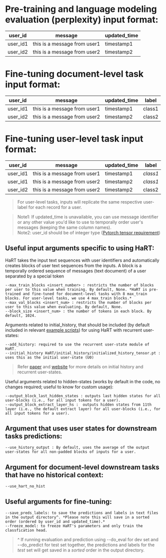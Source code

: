 # Pre-training and language modeling evaluation (perplexity) input format:

user_id   |            message            | updated_time  |
--------- | ----------------------------- | ------------- |
user_id1  | this is a message from user1  | timestamp1    |
user_id2  | this is a message from user2  | timestamp2    |

# Fine-tuning document-level task input format:

user_id   |            message            | updated_time  | label  |
--------- | ----------------------------- | ------------- | ------ |
user_id1  | this is a message from user1  | timestamp1    | class1 |
user_id2  | this is a message from user2  | timestamp2    | class2 |

# Fine-tuning user-level task input format:

user_id   |            message            | updated_time  |   label  |
--------- | ----------------------------- | ------------- | -------- |
user_id1  | this is a message from user1  | timestamp1    | _class1_ |
user_id1  | this is a message from user2  | timestamp2    | _class1_ |
user_id2  | this is a message from user2  | timestamp2    | class2   |

>For user-level tasks, inputs will replicate the same respective user-label for each record for a user.

>Note1: If updated_time is unavailable, you can use message identifier or any other value you'd like to use to 
temporally order user's messages (keeping the same column names). <br/>
Note2: user_id should be of integer type ([Pytorch tensor requirement](https://discuss.pytorch.org/t/how-to-convert-strings-to-tensors/107507))


## Useful input arguments specific to using HaRT:
HaRT takes the input text sequences with user identifiers and automatically creates blocks of user text sequences from the inputs. 
A block is a temporally ordered sequence of messages (text document) of a user separated by a special token
```
--max_train_blocks <insert_number> : restricts the number of blocks per user to this value when training. By default, None. *HaRT is pre-trained and fine-tuned for document-level tasks with 8 max_train blocks. For user-level tasks, we use 4 max_train blocks.*
--max_val_blocks <insert_num> : restricts the number of blocks per user to this value when evaluating. By default, None.
--block_size <insert_num> : the number of tokens in each block. By default, 1024.
```

Arguments related to initial_history, that should be included (by default included in relevant [example scripts](examples)) for using HaRT with recurrent user-states:
```
--add_history: required to use the recurrent user-state module of HaRT.
--initial_history HaRT/initial_history/initialized_history_tensor.pt : uses this as the initial user-state (U0)
```
> Refer [paper](https://arxiv.org/pdf/2205.05128.pdf) and [website](https://nikita-soni-nlp.netlify.app/) for more details on initial history and recurrent user-states.

Useful arguments related to hidden-states (works by default in the code, no changes required; useful to know for custom usage):
```
--output_block_last_hidden_states : outputs last hidden states for all user-blocks (i.e., for all input tokens for a user).
--output_block_extract_layer_hs :  outputs hidden states from 11th layer (i.e., the default extract layer) for all user-blocks (i.e., for all input tokens for a user).
```


## Argument that uses user states for downstream tasks predictions:
```
--use_history_output : By default, uses the average of the output user-states for all non-padded blocks of inputs for a user.
```

## Argument for document-level downstream tasks that have no historical context:
```
--use_hart_no_hist
```

## Useful arguments for fine-tuning:
```
--save_preds_labels: to save the predictions and labels in text files in the output directory^. *Please note this will save in a sorted order (ordered by user_id and updated_time).*
--freeze_model: to freeze HaRT's parameters and only train the classfication head.
```
> ^ If running evaluation and prediction using --do_eval for dev set and --do_predict for test set together, the predictions and labels for the _test_ set will get saved in a _sorted_ order in the output directory.

